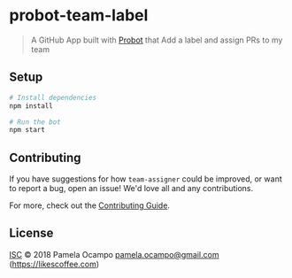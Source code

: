 # probot-team-label

> A GitHub App built with [Probot](https://probot.github.io) that Add a label and assign PRs to my team

## Setup

```sh
# Install dependencies
npm install

# Run the bot
npm start
```

## Contributing

If you have suggestions for how `team-assigner` could be improved, or want to report a bug, open an issue! We'd love all and any contributions.

For more, check out the [Contributing Guide](CONTRIBUTING.md).

## License

[ISC](LICENSE) © 2018 Pamela Ocampo <pamela.ocampo@gmail.com> (https://likescoffee.com)
